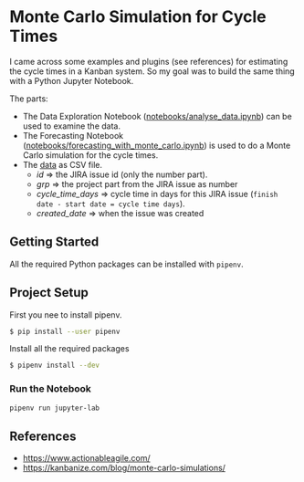 # Monte Carlo Simulation for Cycle Times

I came across some examples and plugins (see references) for estimating the cycle times in a Kanban system. 
So my goal was to build the same thing with a Python Jupyter Notebook. 

The parts:
- The Data Exploration Notebook ([notebooks/analyse_data.ipynb](notebooks/analyse_data.ipynb)) can be used to examine the data.
- The Forecasting Notebook ([notebooks/forecasting_with_monte_carlo.ipynb](notebooks/forecasting_with_monte_carlo.ipynb)) is used to do a 
Monte Carlo  simulation for the cycle times.
- The [data](notebooks/data.csv) as CSV file.
    - *id* => the JIRA issue id (only the number part).
    - *grp* => the project part from the JIRA issue as number
    - *cycle_time_days* => cycle time in days for this JIRA issue (`finish date - start date = cycle time days`).
    - *created_date* => when the issue was created


## Getting Started

All the required Python packages can be installed with `pipenv`.

## Project Setup

First you nee to install pipenv.

```bash
$ pip install --user pipenv
```

Install all the required packages

```bash
$ pipenv install --dev
```

### Run the Notebook

```bash
pipenv run jupyter-lab
```


## References

-	https://www.actionableagile.com/ 
-	https://kanbanize.com/blog/monte-carlo-simulations/ 
